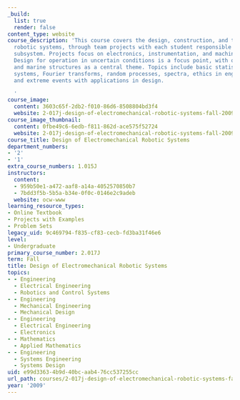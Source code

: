 ```yaml
---
_build:
  list: true
  render: false
content_type: website
course_description: 'This course covers the design, construction, and testing of field
  robotic systems, through team projects with each student responsible for a specific
  subsystem. Projects focus on electronics, instrumentation, and machine elements.
  Design for operation in uncertain conditions is a focus point, with ocean waves
  and marine structures as a central theme. Topics include basic statistics, linear
  systems, Fourier transforms, random processes, spectra, ethics in engineering practice,
  and extreme events with applications in design.

  '
course_image:
  content: 3603c65f-2db2-f010-86d6-8508804bd3f4
  website: 2-017j-design-of-electromechanical-robotic-systems-fall-2009
course_image_thumbnail:
  content: 0fbe49c6-6edb-f811-862d-ace575f52724
  website: 2-017j-design-of-electromechanical-robotic-systems-fall-2009
course_title: Design of Electromechanical Robotic Systems
department_numbers:
- '2'
- '1'
extra_course_numbers: 1.015J
instructors:
  content:
  - 959b50e1-a472-aaf8-a14a-4052570850b7
  - 7bdd3f5b-5b5a-b34e-0f0c-0146e2c9adeb
  website: ocw-www
learning_resource_types:
- Online Textbook
- Projects with Examples
- Problem Sets
legacy_uid: 9c469794-f835-cf83-cecb-fd3ba31f46e6
level:
- Undergraduate
primary_course_number: 2.017J
term: Fall
title: Design of Electromechanical Robotic Systems
topics:
- - Engineering
  - Electrical Engineering
  - Robotics and Control Systems
- - Engineering
  - Mechanical Engineering
  - Mechanical Design
- - Engineering
  - Electrical Engineering
  - Electronics
- - Mathematics
  - Applied Mathematics
- - Engineering
  - Systems Engineering
  - Systems Design
uid: e99d3363-4b9d-40bc-aab4-76cc537255cc
url_path: courses/2-017j-design-of-electromechanical-robotic-systems-fall-2009
year: '2009'
---
```

